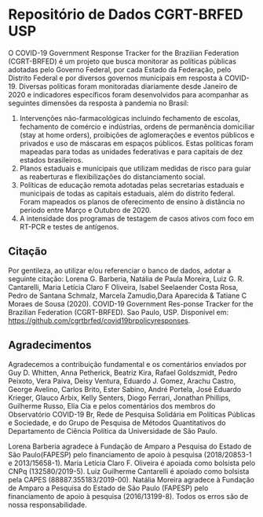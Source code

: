 # Repositório de Dados CGRT-BRFED USP 

O COVID-19 Government Response Tracker for the Brazilian Federation (CGRT-BRFED) é um projeto que busca monitorar as políticas públicas adotadas pelo Governo Federal, por cada Estado da Federação, pelo Distrito Federal e por diversos governos municipais em resposta à COVID-19. Diversas políticas foram monitoradas diariamente desde Janeiro de 2020 e indicadores específicos foram desenvolvidos para acompanhar as seguintes dimensões da resposta à pandemia no Brasil:

1. Intervenções não-farmacológicas incluindo fechamento de escolas, fechamento de comércio e indústrias, ordens de permanência domiciliar (stay at home orders), proibições de aglomerações e eventos públicos e privados e uso de máscaras em espaços públicos. Estas políticas foram mapeadas para todas as unidades federativas e para capitais de dez estados brasileiros.
2. Planos estaduais e municipais que utilizam medidas de risco para guiar as reaberturas e flexibilizações do distanciamento social. 
3. Políticas de educação remota adotadas pelas secretarias estaduais e municipais de todas as capitais estaduais, além do distrito federal. Foram mapeados os planos de oferecimento de ensino à distância no período entre Março e Outubro de 2020.
4. A intensidade dos programas de testagem de casos ativos com foco em RT-PCR e testes de antígenos.

## Citação

Por gentileza, ao utilizar e/ou referenciar o banco de dados, adotar a seguinte citação: Lorena G. Barberia, Natália de Paula Moreira, Luiz G. R. Cantarelli, Maria Letícia Claro F Oliveira,  Isabel  Seelaender  Costa  Rosa,  Pedro  de  Santana  Schmalz,  Marcela  Zamudio,Dara Aparecida & Tatiane C Moraes de Sousa (2020).  COVID-19 Government Res-ponse Tracker for the Brazilian Federation (CGRT-BRFED). Sao Paulo, USP. Disponível em: <https://github.com/cgrtbrfed/covid19brpolicyresponses>.

## Agradecimentos

Agradecemos a contribuição fundamental e os comentários enviados por Guy D. Whitten, Anna Petherick, Beatriz Kira, Rafael Goldszmidt, Pedro Peixoto, Vera Paiva, Deisy Ventura, Eduardo J. Gomez, Arachu Castro, George Avelino, Carlos Brito, Ester Sabino, André Portela, José Eduardo Krieger, Glauco Arbix, Kelly Senters, Diogo Ferrari, Jonathan Phillips, Guilherme Russo,  Elia Cia e pelos comentários dos membros do Observatório COVID-19 Br, Rede de Pesquisa Solidária em Políticas Públicas e Sociedade, e do Grupo de Pesquisa de Métodos Quantitativos do Departamento de Ciência Política da Universidade de São Paulo.

Lorena Barberia agradece à Fundação de Amparo a Pesquisa do Estado de São Paulo(FAPESP) pelo financiamento de apoio à pesquisa (2018/20853-1 e 2013/15658-1). Maria Letícia Claro F. Oliveira é apoiada como bolsista pelo CNPq (132580/2019-5). Luiz Guilherme Cantarelli é apoiado como bolsista pela CAPES (88887.355183/2019-00).  Natália Moreira agradece à Fundação de Amparo a Pesquisa do Estado de São Paulo (FAPESP) pelo financiamento de apoio à pesquisa (2016/13199-8). Todos os erros são de nossa responsabilidade.
